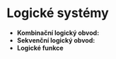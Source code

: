 # Logické systémy

- **Kombinační logický obvod:**
- **Sekvenční logický obvod:**
- **Logické funkce**
